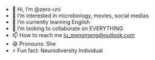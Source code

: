 - 👋 Hi, I’m @zero-uni
- 👀 I’m interested in microbiology, movies, social medias
- 🌱 I’m currently learning English
- 💞️ I’m looking to collaborate on EVERYTHING
- 📫 How to reach me lu_mengmeng@outlook.com
- 😄 Pronouns: She
- ⚡ Fun fact: Neurodiversity Individual

<!---
zero-uni/zero-uni is a ✨ special ✨ repository because its `README.md` (this file) appears on your GitHub profile.
You can click the Preview link to take a look at your changes.
--->

